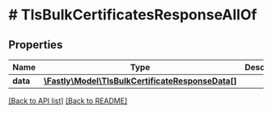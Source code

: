 # # TlsBulkCertificatesResponseAllOf

## Properties

Name | Type | Description | Notes
------------ | ------------- | ------------- | -------------
**data** | [**\Fastly\Model\TlsBulkCertificateResponseData[]**](TlsBulkCertificateResponseData.md) |  | [optional] 


[[Back to API list]](../../README.md#endpoints) [[Back to README]](../../README.md)
